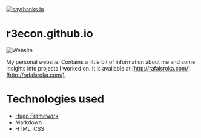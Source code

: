 [![saythanks.io](https://img.shields.io/badge/saythanks.io-now-1EAEDB.svg)](https://saythanks.io/to/r3econ)

# r3econ.github.io

![Website](https://imgur.com/gPbecZO.png)

My personal website. Contains a little bit of information about me and some insights into projects I worked on.
It is available at [http://rafalsroka.com/](http://rafalsroka.com/).

# Technologies used

- [Hugo Framework](https://gohugo.io/)
- Markdown
- HTML, CSS
